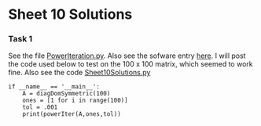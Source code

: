 # Sheet 10 Solutions

### Task 1
See the file [PowerIteration.py](PowerIteration.py). Also see the sofware entry [here](../../SoftWare_Manual/PowerIter.py). I will post the code used below to test on the 100 x 100 matrix, which seemed to work fine. Also see the code [Sheet10Solutions.py](Sheet10Solutions.py)

```
if __name__ == '__main__':
    A = diagDomSymmetric(100)
    ones = [1 for i in range(100)]
    tol = .001
    print(powerIter(A,ones,tol))
```
